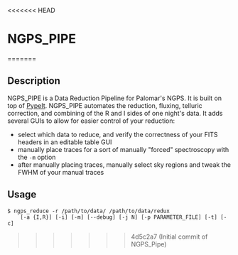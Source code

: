 <<<<<<< HEAD
# NGPS_PIPE
=======

## Description
NGPS_PIPE is a Data Reduction Pipeline for Palomar's NGPS.
It is built on top of [PypeIt](https://github.com/pypeit/PypeIt).
NGPS_PIPE automates the reduction, fluxing, telluric correction, and combining of the R and I sides of one night's
data.
It adds several GUIs to allow for easier control of your reduction:
- select which data to reduce, and verify the correctness of your FITS headers in an editable table GUI
- manually place traces for a sort of manually "forced" spectroscopy with the `-m` option
- after manually placing traces, manually select sky regions and tweak the FWHM of your manual traces

## Usage
```shell_session
$ ngps_reduce -r /path/to/data/ /path/to/data/redux
    [-a {I,R}] [-i] [-m] [--debug] [-j N] [-p PARAMETER_FILE] [-t] [-c]
```
>>>>>>> 4d5c2a7 (Initial commit of NGPS_Pipe)
